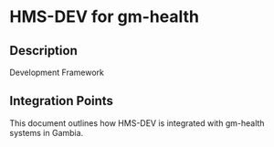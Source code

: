 # HMS-DEV for gm-health

## Description

Development Framework

## Integration Points

This document outlines how HMS-DEV is integrated with gm-health systems in Gambia.

